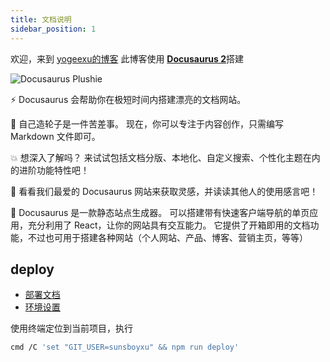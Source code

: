 ```yaml
---
title: 文档说明
sidebar_position: 1
---
```


欢迎，来到 [yogeexu的博客](https://sunsboyxu.github.io/yogeexu-docs/) 此博客使用 [**Docusaurus 2**](https://docusaurus.io/zh-CN)搭建

![Docusaurus Plushie](https://docusaurus.io/zh-CN/assets/images/social-card-8dc2413b4f9e86328bf77575e91171d7.png)

<!--truncate-->

⚡️ Docusaurus 会帮助你在极短时间内搭建漂亮的文档网站。

💸 自己造轮子是一件苦差事。 现在，你可以专注于内容创作，只需编写 Markdown 文件即可。

💥 想深入了解吗？ 来试试包括文档分版、本地化、自定义搜索、个性化主题在内的进阶功能特性吧！

💅 看看我们最爱的 Docusaurus 网站来获取灵感，并读读其他人的使用感言吧！

🧐 Docusaurus 是一款静态站点生成器。 可以搭建带有快速客户端导航的单页应用，充分利用了 React，让你的网站具有交互能力。 它提供了开箱即用的文档功能，不过也可用于搭建各种网站（个人网站、产品、博客、营销主页，等等）

## deploy

- [部署文档](https://docusaurus.io/zh-CN/docs/deployment)
- [环境设置](https://docusaurus.io/zh-CN/docs/deployment#environment-settings)

使用终端定位到当前项目，执行

``` bash
cmd /C 'set "GIT_USER=sunsboyxu" && npm run deploy'
```
